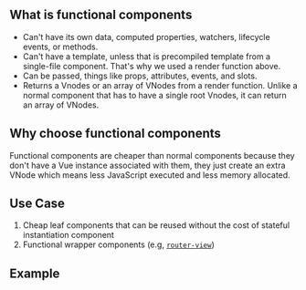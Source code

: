 ## What is functional components

- Can't have its own data, computed properties, watchers, lifecycle events, or methods.
- Can't have a template, unless that is precompiled template from a single-file component. That's why we used a render function above.
- Can be passed, things like props, attributes, events, and slots.
- Returns a Vnodes or an array of VNodes from a render function. Unlike a normal component that has to have a single root Vnodes, it can return an array of VNodes.

## Why choose functional components

Functional components are cheaper than normal components because they don't have a Vue instance associated with them, they just create an extra VNode which means less JavaScript executed and less memory allocated.

## Use Case

1. Cheap leaf components that can be reused without the cost of stateful instantiation component
2. Functional wrapper components (e.g, [`router-view`])

##  Example

[`router-view`]: https://github.com/vuejs/vue-router/blob/dev/src/components/view.js#L5
